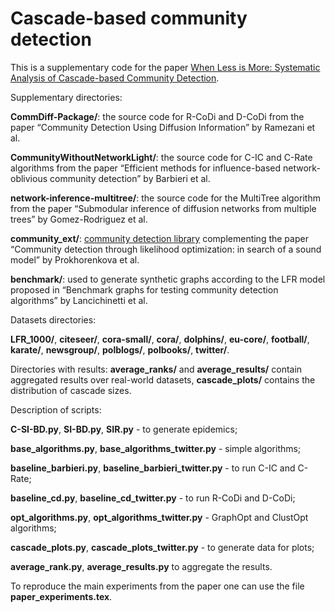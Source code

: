 # Cascade-based community detection

This is a supplementary code for the paper [When Less is More: Systematic Analysis of Cascade-based Community Detection](https://arxiv.org/pdf/2002.00840.pdf).

Supplementary directories:

**CommDiff-Package/**: the source code for R-CoDi and D-CoDi from the paper “Community Detection Using Diffusion Information” by Ramezani et al.

**CommunityWithoutNetworkLight/**: the source code for C-IC and C-Rate algorithms from the paper “Efficient methods for influence-based network-oblivious community detection” by Barbieri et al.

**network-inference-multitree/**: the source code for the MultiTree algorithm from the paper “Submodular inference of diffusion networks from multiple trees” by Gomez-Rodriguez et al.

**community_ext/**: [community detection library](https://github.com/altsoph/community_loglike) complementing the paper “Community detection through likelihood optimization: in search of a sound model” by Prokhorenkova et al. 

**benchmark/**: used to generate synthetic graphs according to the LFR model proposed in “Benchmark graphs for testing community detection algorithms” by Lancichinetti et al. 

Datasets directories:

**LFR_1000/**, **citeseer/**, **cora-small/**, **cora/**, **dolphins/**, **eu-core/**, **football/**, **karate/**, **newsgroup/**, **polblogs/**, **polbooks/**, **twitter/**.

Directories with results: **average_ranks/** and **average_results/** contain aggregated results over real-world datasets, **cascade_plots/** contains the distribution of cascade sizes.

Description of scripts:

**C-SI-BD.py**, **SI-BD.py**, **SIR.py** - to generate epidemics;

**base_algorithms.py**, **base_algorithms_twitter.py** - simple algorithms;

**baseline_barbieri.py**, **baseline_barbieri_twitter.py** - to run C-IC and C-Rate;

**baseline_cd.py**, **baseline_cd_twitter.py** - to run R-CoDi and D-CoDi;

**opt_algorithms.py**, **opt_algorithms_twitter.py** - GraphOpt and ClustOpt algorithms;

**cascade_plots.py**, **cascade_plots_twitter.py** - to generate data for plots;

**average_rank.py**, **average_results.py** to aggregate the results.

To reproduce the main experiments from the paper one can use the file **paper_experiments.tex**.



